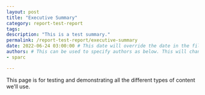 ```yaml
---
layout: post 
title: "Executive Summary"
category: report-test-report
tags: 
description: "This is a test summary."
permalink: /report-test-report/executive-summary 
date: 2022-06-24 03:00:00 # This date will override the date in the file name. Mainly we use it to handle ordering in reports / threads. The date can be the day the report was published, and the time can be used to sort posts.
authors: # This can be used to specify authors as below. This will change what the author box does. If you don't give any authors it'll use Claudio and SPARC, and you can delete this.
- sparc

---
```


This page is for testing and demonstrating all the different types of content we'll use.

